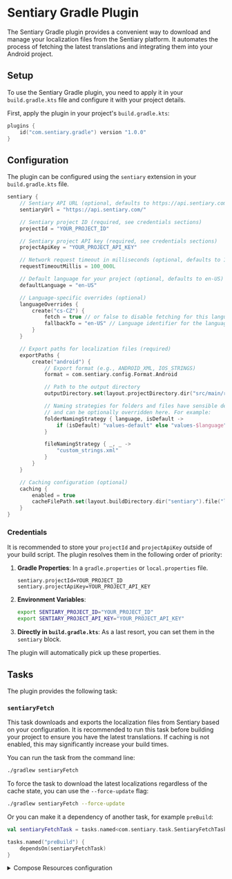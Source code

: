 # Sentiary Gradle Plugin

The Sentiary Gradle plugin provides a convenient way to download and manage your localization files from the Sentiary platform. It automates the process of fetching the latest translations and integrating them into your Android project.

## Setup

To use the Sentiary Gradle plugin, you need to apply it in your `build.gradle.kts` file and configure it with your project details.

First, apply the plugin in your project's `build.gradle.kts`:

```kotlin
plugins {
    id("com.sentiary.gradle") version "1.0.0"
}
```

## Configuration

The plugin can be configured using the `sentiary` extension in your `build.gradle.kts` file.

```kotlin
sentiary {
    // Sentiary API URL (optional, defaults to https://api.sentiary.com/)
    sentiaryUrl = "https://api.sentiary.com/"

    // Sentiary project ID (required, see credentials sections)
    projectId = "YOUR_PROJECT_ID"

    // Sentiary project API key (required, see credentials sections)
    projectApiKey = "YOUR_PROJECT_API_KEY"

    // Network request timeout in milliseconds (optional, defaults to 100000)
    requestTimeoutMillis = 100_000L

    // Default language for your project (optional, defaults to en-US)
    defaultLanguage = "en-US"

    // Language-specific overrides (optional)
    languageOverrides {
        create("cs-CZ") {
            fetch = true // or false to disable fetching for this language
            fallbackTo = "en-US" // Language identifier for the language to use as the source of this language.
        }
    }

    // Export paths for localization files (required)
    exportPaths {
        create("android") {
            // Export format (e.g., ANDROID_XML, IOS_STRINGS)
            format = com.sentiary.config.Format.Android

            // Path to the output directory
            outputDirectory.set(layout.projectDirectory.dir("src/main/res"))

            // Naming strategies for folders and files have sensible defaults
            // and can be optionally overridden here. For example:
            folderNamingStrategy { language, isDefault ->
                if (isDefault) "values-default" else "values-$language"
            }

            fileNamingStrategy { _, _ ->
                "custom_strings.xml"
            }
        }
    }

    // Caching configuration (optional)
    caching {
        enabled = true
        cacheFilePath.set(layout.buildDirectory.dir("sentiary").file("last-modified"))
    }
}
```

### Credentials

It is recommended to store your `projectId` and `projectApiKey` outside of your build script. The plugin resolves them in the following order of priority:

1.  **Gradle Properties**: In a `gradle.properties` or `local.properties` file.
    ```properties
    sentiary.projectId=YOUR_PROJECT_ID
    sentiary.projectApiKey=YOUR_PROJECT_API_KEY
    ```
2.  **Environment Variables**:
    ```bash
    export SENTIARY_PROJECT_ID="YOUR_PROJECT_ID"
    export SENTIARY_PROJECT_API_KEY="YOUR_PROJECT_API_KEY"
    ```
3.  **Directly in `build.gradle.kts`**: As a last resort, you can set them in the `sentiary` block.

The plugin will automatically pick up these properties.

## Tasks

The plugin provides the following task:

### `sentiaryFetch`

This task downloads and exports the localization files from Sentiary based on your configuration. It is recommended to run this task before building your project to ensure you have the latest translations. If caching is not enabled, this may significantly increase your build times.

You can run the task from the command line:

```bash
./gradlew sentiaryFetch
```

To force the task to download the latest localizations regardless of the cache state, you can use the `--force-update` flag:

```bash
./gradlew sentiaryFetch --force-update
```

Or you can make it a dependency of another task, for example `preBuild`:

```kotlin
val sentiaryFetchTask = tasks.named<com.sentiary.task.SentiaryFetchTask>("sentiaryFetch")

tasks.named("preBuild") {
    dependsOn(sentiaryFetchTask)
}
```

<details>
<summary>Compose Resources configuration</summary>

```kts
val sentiaryFetchTask = tasks.named<com.sentiary.task.SentiaryFetchTask>("sentiaryFetch")

plugins.withId("org.jetbrains.compose") {
    tasks.matching {
        it.name in listOf(
            "generateComposeResClass",
            "copyNonXmlValueResourcesForCommonMain",
            "convertXmlValueResourcesForCommonMain",
        )
    }.configureEach {
        dependsOn(sentiaryFetchTask)
    }
}
```
</details>